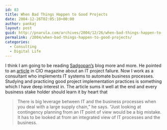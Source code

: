 ```yaml
---
id: 83
title: When Bad Things Happen to Good Projects
date: 2004-12-26T02:05:10+00:00
author: pankaj
layout: post
guid: http://pnarula.com/archives/2004/12/26/when-bad-things-happen-to-good-projects/
permalink: /2004/when-bad-things-happen-to-good-projects/
categories:
  - Consulting
  - Digital Life
---
```

I think I am going to be reading <a href="http://123suds.blogspot.com" onclick="_gaq.push(['_trackEvent', 'outbound-article', 'http://123suds.blogspot.com', 'Sadgopan&#8217;s']);" >Sadgopan&#8217;s</a> blog more and more. He pointed to an <a href="http://www.cio.com/archive/120104/contingencyplan.html" onclick="_gaq.push(['_trackEvent', 'outbound-article', 'http://www.cio.com/archive/120104/contingencyplan.html', 'article']);" >article</a> in CIO magazine about an IT project faliure. Now I work as a consultant who implements IT systems to automate business processes. Studying and practicing good project implementation practices is something which I have deep interest in. The article sums it well at the end and every business stake holder should learn it by heart that

> There is big leverage between IT and the business processes when you deal with a large supply chain,&#8221; he says. &#8220;Just looking at contingency planning from an IT point of view would be a big mistake. It has to be looked at from an integrated view of IT processes and the business.